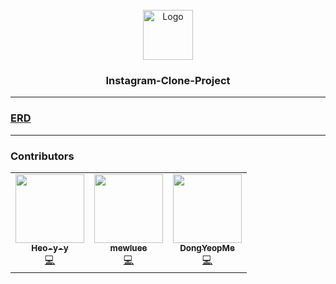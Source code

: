 <br />
<div align="center">
  <a href="https://github.com/Instagram-Clone-Coding">
    <img src="https://avatars.githubusercontent.com/u/90607105?s=200&v=4" alt="Logo" width="80" height="80">
  </a>
  <h3 align="center">Instagram-Clone-Project</h3>
</div>

-------------------------

### [ERD](https://dbdiagram.io/d/64f9628602bd1c4a5e1f6fe4)

-------------------------

### Contributors

<table>
  <tr>
    <td align="center">
      <a href="https://github.com/Heo-y-y">
        <img src="https://github.com/Heo-y-y/development-blog/assets/112863029/943553e7-5056-4b7e-b157-008fe57f279a" width="110px;" alt=""/><br />
        <sub><b>Heo-y-y</b></sub></a><br />
        <a href="https://github.com/Heo-y-y" title="Code">💻</a>
    </td>
    <td align="center">
      <a href="https://github.com/mewluee">
        <img src="https://github.com/Heo-y-y/development-blog/assets/112863029/a32ff1ac-bfd7-4385-ade8-de9fc0601c23" width="110px;" alt=""/><br />
        <sub><b>mewluee</b></sub></a><br />
        <a href="https://github.com/mewluee" title="Code">💻</a>
    </td>
    <td align="center">
      <a href="https://github.com/DongYeopMe">
        <img src="https://github.com/Heo-y-y/development-blog/assets/112863029/29a351fe-d07e-48ad-a7c3-81f657f7f2d3" width="110px;" alt=""/><br />
        <sub><b>DongYeopMe</b></sub></a><br />
        <a href="https://github.com/DongYeopMe" title="Code">💻</a>
    </td>
  </tr>
</table>  

<!-- LICENSE -->
